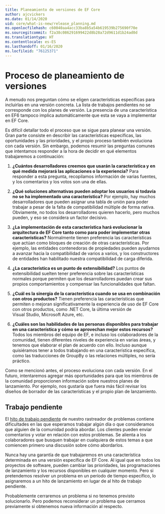 ```yaml
---
title: Planeamiento de versiones de EF Core
author: ajcvickers
ms.date: 01/14/2020
uid: core/what-is-new/release_planning.md
ms.openlocfilehash: c60040aa4acc33ba8b5a54b619539b275690f70e
ms.sourcegitcommit: f2a38c086291699422d8b28a72d9611d1b24ad0d
ms.translationtype: HT
ms.contentlocale: es-ES
ms.lasthandoff: 01/16/2020
ms.locfileid: "76125371"
---
```

# <a name="release-planning-process"></a>Proceso de planeamiento de versiones

A menudo nos preguntan cómo se eligen características específicas para incluirlas en una versión concreta.
La lista de trabajos pendientes no se corresponde con los planes de versión.
La presencia de una característica en EF6 tampoco implica automáticamente que esta se vaya a implementar en EF Core.

Es difícil detallar todo el proceso que se sigue para planear una versión.
Gran parte consiste en describir las características específicas, las oportunidades y las prioridades, y el propio proceso también evoluciona con cada versión.
Sin embargo, podemos resumir las preguntas comunes que intentamos responder a la hora de decidir en qué elementos trabajaremos a continuación:

1. **¿Cuántos desarrolladores creemos que usarán la característica y en qué medida mejorará las aplicaciones o la experiencia?** Para responder a esta pregunta, recopilamos información de varias fuentes, y los comentarios y los votos son una de ellas.

2. **¿Qué soluciones alternativas pueden adoptar los usuarios si todavía no se ha implementado una característica?** Por ejemplo, hay muchos desarrolladores que pueden asignar una tabla de unión para poder trabajar a pesar de la falta de compatibilidad múltiple de forma nativa. Obviamente, no todos los desarrolladores quieren hacerlo, pero muchos pueden, y eso se considera un factor decisivo.

3. **¿La implementación de esta característica hará evolucionar la arquitectura de EF Core tanto como para poder implementar otras características?** Normalmente tienen preferencia las características que actúan como bloques de creación de otras características. Por ejemplo, las entidades contenedoras de propiedades pueden ayudarnos a avanzar hacia la compatibilidad de varios a varios, y los constructores de entidades han habilitado nuestra compatibilidad de carga diferida.

4. **¿La característica es un punto de extensibilidad?** Los puntos de extensibilidad suelten tener preferencia sobre las características normales porque permiten que los desarrolladores puedan crear sus propios comportamientos y compensar las funcionalidades que faltan.

5. **¿Cuál es la sinergia de la característica cuando se usa en combinación con otros productos?** Tienen preferencia las características que permiten o mejoran significativamente la experiencia de uso de EF Core con otros productos, como .NET Core, la última versión de Visual Studio, Microsoft Azure, etc.

6. **¿Cuáles son las habilidades de las personas disponibles para trabajar en una característica y cómo se aprovechan mejor estos recursos?** Todos los miembros del equipo de EF, e incluso los colaboradores de la comunidad, tienen diferentes niveles de experiencia en varias áreas, y tenemos que elaborar el plan de acuerdo con ello. Incluso aunque quisiéramos tener a todos trabajando en una característica específica, como las traducciones de GroupBy o las relaciones múltiples, no sería práctico.

Como se mencionó antes, el proceso evoluciona con cada versión.
En el futuro, intentaremos agregar más oportunidades para que los miembros de la comunidad proporcionen información sobre nuestros planes de lanzamiento.
Por ejemplo, nos gustaría que fuera más fácil revisar los diseños de borrador de las características y el propio plan de lanzamiento.

## <a name="backlog"></a>Trabajo pendiente

El [hito de trabajo pendiente](https://github.com/aspnet/EntityFrameworkCore/issues?q=is%3Aopen+is%3Aissue+milestone%3ABacklog+sort%3Areactions-%2B1-desc) de nuestro rastreador de problemas contiene dificultades en las que esperamos trabajar algún día o que consideramos que alguien de la comunidad podría abordar.
Los clientes pueden enviar comentarios y votar en relación con estos problemas.
Se alienta a los colaboradores que busquen trabajar en cualquiera de estos temas a que comiencen primero una discusión sobre cómo abordarlos.

Nunca hay una garantía de que trabajaremos en una característica determinada en una versión específica de EF Core.
Al igual que en todos los proyectos de software, pueden cambiar las prioridades, las programaciones de lanzamiento y los recursos disponibles en cualquier momento.
Pero si pretendemos resolver un problema en un período de tiempo específico, lo asignaremos a un hito de lanzamiento en lugar de al hito de trabajo pendiente.

Probablemente cerraremos un problema si no tenemos previsto solucionarlo.
Pero podemos reconsiderar un problema que cerramos previamente si obtenemos nueva información al respecto.
